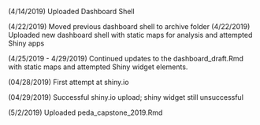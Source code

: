 (4/14/2019) Uploaded Dashboard Shell

(4/22/2019) Moved previous dashboard shell to archive folder
(4/22/2019) Uploaded new dashboard shell with static maps for analysis and attempted Shiny apps


(4/25/2019 - 4/29/2019) Continued updates to the dashboard_draft.Rmd with static maps and attempted Shiny widget elements.

(04/28/2019) First attempt at shiny.io

(04/29/2019) Successful shiny.io upload; shiny widget still unsuccessful

(5/2/2019) Uploaded peda_capstone_2019.Rmd

